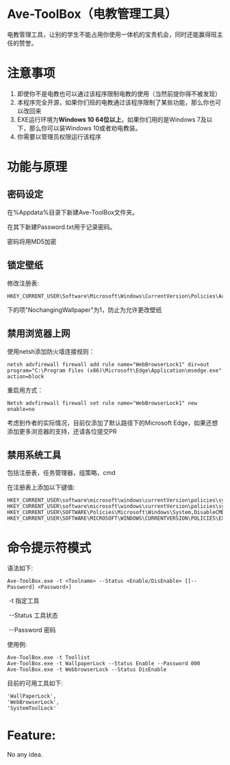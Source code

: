 # Ave-ToolBox（电教管理工具）

电教管理工具，让别的学生不能占用你使用一体机的宝贵机会，同时还能赢得班主任的赞誉。

# 注意事项

1. 即使你不是电教也可以通过该程序限制电教的使用（当然前提你得不被发现）
2. 本程序完全开源，如果你们班的电教通过该程序限制了某些功能，那么你也可以改回来
3. EXE运行环境为**Windows 10 64位以上**，如果你们用的是Windows 7及以下，那么你可以装Windows 10或者劝电教装。
4. 你需要以管理员权限运行该程序

# 功能与原理

## 密码设定

在%Appdata%目录下新建Ave-ToolBox文件夹。

在其下新建Password.txt用于记录密码。

密码将用MD5加密

## 锁定壁纸

修改注册表:

```
HKEY_CURRENT_USER\Software\Microsoft\Windows\CurrentVersion\Policies\ActiveDesktop
```

下的项"NochangingWallpaper"为1，防止为允许更改壁纸

## 禁用浏览器上网

使用netsh添加防火墙连接规则：

```
netsh advfirewall firewall add rule name="WebBrowserLock1" dir=out program="C:\Program Files (x86)\Microsoft\Edge\Application\msedge.exe" action=block
```

重启用方式：

```
Netsh advfirewall firewall set rule name="WebBrowserLock1" new enable=no
```

考虑到作者的实际情况，目前仅添加了默认路径下的Microsoft Edge，如果还想添加更多浏览器的支持，还请各位提交PR

## 禁用系统工具

包括注册表，任务管理器，组策略，cmd

在注册表上添加以下键值:

```
HKEY_CURRENT_USER\software\microsoft\windows\currentVersion\policies\system,DisableTaskmgr,REG_DWORD,1
HKEY_CURRENT_USER\software\microsoft\windows\currentVersion\policies\system,DisableRegistryTools,REG_DWORD,1
HKEY_CURRENT_USER\SOFTWARE\Policies\Microsoft\Windows\System,DisableCMD,REG_DWORD,1
HKEY_CURRENT_USER\SOFTWARE\MICROSOFT\WINDOWS\CURRENTVERSION\POLICIES\EXPLORER,RESTRICTRUN,REG_DWORD,1
```

# 命令提示符模式

语法如下:

```
Ave-ToolBox.exe -t <Toolname> --Status <Enable/DisEnable> [[--Password] <Password>]
```

​    -t 指定工具

​    --Status 工具状态

​    --Password 密码

使用例:

```
Ave-ToolBox.exe -t Toollist
Ave-ToolBox.exe -t WallpaperLock --Status Enable --Password 000
Ave-ToolBox.exe -t WebbrowserLock --Status DisEnable
```

目前的可用工具如下:

```
'WallPaperLock',
'WebBrowserLock',
'SystemToolLock'
```

# Feature:

No any idea.